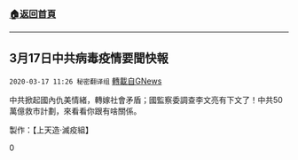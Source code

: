 ###  [:house:返回首頁](https://github.com/ourhimalayas/txt)
---

## 3月17日中共病毒疫情要聞快報
`2020-03-17 11:26 秘密翻译组` [轉載自GNews](https://gnews.org/zh-hant/143394/)

中共掀起國內仇美情緒，轉嫁社會矛盾；國監察委調查李文亮有下文了！中共50萬億救市計劃，來看看你跟有啥關係。



製作：【上天造·滅疫組】

0
